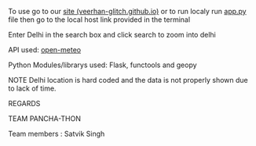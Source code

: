 To use go to our [site (veerhan-glitch.github.io)](https://veerhan-glitch.github.io/) or to run localy run [app.py](app.py) file then go to the local host link provided in the terminal

Enter Delhi in the search box and click search to zoom into delhi

API used: [open-meteo](https://open-meteo.com)

Python Modules/librarys used: Flask, functools and geopy

NOTE Delhi location is hard coded and the data is not properly shown due to lack of time.

REGARDS

TEAM PANCHA-THON

Team members : 
Satvik Singh

